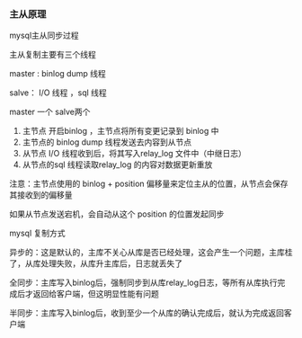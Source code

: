 ### 主从原理

mysql主从同步过程

主从复制主要有三个线程

master : binlog dump 线程

salve： I/O 线程 ，sql 线程

master 一个 salve两个

1. 主节点 开启binlog ，主节点将所有变更记录到 binlog 中
2. 主节点的 binlog dump 线程发送去内容到从节点
3. 从节点 I/O 线程收到后，将其写入relay_log 文件中（中继日志）
4. 从节点的sql 线程读取relay_log 的内容对数据更新重放



注意：主节点使用的 binlog + position 偏移量来定位主从的位置，从节点会保存其接收到的偏移量

如果从节点发送宕机，会自动从这个 position 的位置发起同步



mysql 复制方式

异步的：这是默认的，主库不关心从库是否已经处理，这会产生一个问题，主库桂了，从库处理失败，从库升主库后，日志就丢失了

全同步：主库写入binlog后，强制同步到从库relay_log日志，等所有从库执行完成后才返回给客户端，但这明显性能有问题

半同步：主库写入binlog后，收到至少一个从库的确认完成后，就认为完成返回客户端

























